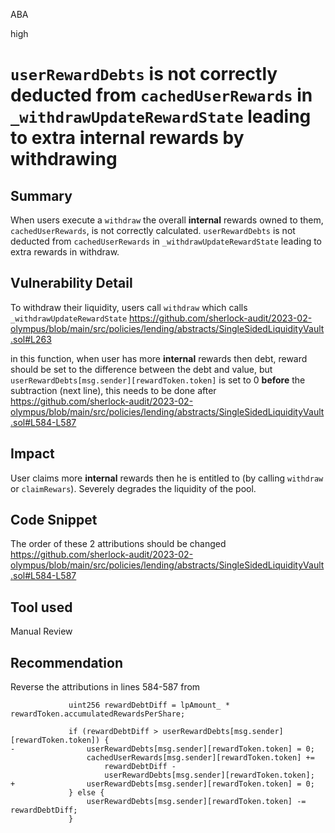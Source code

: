 ABA

high

# `userRewardDebts` is not correctly deducted from `cachedUserRewards` in `_withdrawUpdateRewardState` leading to extra internal rewards by withdrawing

## Summary

When users execute a `withdraw` the overall __internal__ rewards owned to them,  `cachedUserRewards`, is not correctly calculated. `userRewardDebts` is not deducted from `cachedUserRewards` in `_withdrawUpdateRewardState` leading to extra rewards in withdraw.

## Vulnerability Detail

To withdraw their liquidity, users call `withdraw` which calls `_withdrawUpdateRewardState`
https://github.com/sherlock-audit/2023-02-olympus/blob/main/src/policies/lending/abstracts/SingleSidedLiquidityVault.sol#L263

in this function, when user has more **internal** rewards then debt, reward should be set to the difference between the debt and value, but `userRewardDebts[msg.sender][rewardToken.token]` is set to 0 __before__ the subtraction (next line), this needs to be done after
https://github.com/sherlock-audit/2023-02-olympus/blob/main/src/policies/lending/abstracts/SingleSidedLiquidityVault.sol#L584-L587

## Impact

User claims more **internal** rewards then he is entitled to (by calling `withdraw` or `claimRewars`). 
Severely degrades the liquidity of the pool.

## Code Snippet

The order of these 2 attributions should be changed
https://github.com/sherlock-audit/2023-02-olympus/blob/main/src/policies/lending/abstracts/SingleSidedLiquidityVault.sol#L584-L587

## Tool used

Manual Review

## Recommendation

Reverse the attributions in lines 584-587 from 
```Solidity
             uint256 rewardDebtDiff = lpAmount_ * rewardToken.accumulatedRewardsPerShare;
 
             if (rewardDebtDiff > userRewardDebts[msg.sender][rewardToken.token]) {
-                userRewardDebts[msg.sender][rewardToken.token] = 0;
                 cachedUserRewards[msg.sender][rewardToken.token] +=
                     rewardDebtDiff -
                     userRewardDebts[msg.sender][rewardToken.token];
+                userRewardDebts[msg.sender][rewardToken.token] = 0;
             } else {
                 userRewardDebts[msg.sender][rewardToken.token] -= rewardDebtDiff;
             }

```